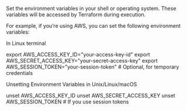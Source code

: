 Set the environment variables in your shell or operating system. These variables will be accessed by Terraform during execution.

For example, if you’re using AWS, you can set the following environment variables:

In Linux terminal

export AWS_ACCESS_KEY_ID="your-access-key-id"
export AWS_SECRET_ACCESS_KEY="your-secret-access-key"
export AWS_SESSION_TOKEN="your-session-token" # Optional, for temporary credentials

Unsetting Environment Variables in Unix/Linux/macOS

unset AWS_ACCESS_KEY_ID
unset AWS_SECRET_ACCESS_KEY
unset AWS_SESSION_TOKEN  # If you use session tokens
